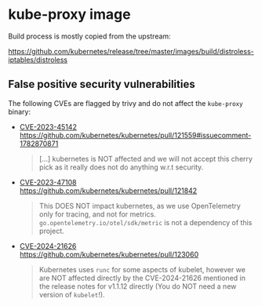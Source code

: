 # kube-proxy image

Build process is mostly copied from the upstream:

https://github.com/kubernetes/release/tree/master/images/build/distroless-iptables/distroless

## False positive security vulnerabilities

The following CVEs are flagged by trivy and do not affect the `kube-proxy`
binary:

* [CVE-2023-45142]  
  <https://github.com/kubernetes/kubernetes/pull/121559#issuecomment-1782870871>  
  > [...] kubernetes is NOT affected and we will not accept this cherry pick as
  > it really does not do anything w.r.t security.

* [CVE-2023-47108]  
  <https://github.com/kubernetes/kubernetes/pull/121842>  
  > This DOES NOT impact kubernetes, as we use OpenTelemetry only for tracing,
  > and not for metrics. `go.opentelemetry.io/otel/sdk/metric` is not a
  > dependency of this project.

* [CVE-2024-21626]  
  <https://github.com/kubernetes/kubernetes/pull/123060>  
  > Kubernetes uses `runc` for some aspects of kubelet, however we are NOT
  > affected directly by the CVE-2024-21626 mentioned in the release notes for
  > v1.1.12 directly (You do NOT need a new version of `kubelet`!).

[CVE-2023-45142]: https://avd.aquasec.com/nvd/cve-2023-45142
[CVE-2023-47108]: https://avd.aquasec.com/nvd/cve-2023-47108
[CVE-2024-21626]: https://avd.aquasec.com/nvd/cve-2024-21626
